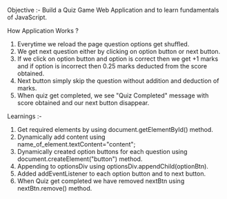 Objective :- Build a Quiz Game Web Application and to learn fundamentals of JavaScript.

How Application Works ?
1. Everytime we reload the page question options get shuffled.
2. We get next question either by clicking on option button or next button.
3. If we click on option button and option is correct then we get +1 marks and if option is incorrect then 0.25 marks deducted from the score obtained.
4. Next button simply skip the question without addition and deduction of marks.
5. When quiz get completed, we see "Quiz Completed" message with score obtained and our next button disappear.

Learnings :-
1. Get required elements by using document.getElementById() method.
2. Dynamically add content using name_of_element.textContent="content";
3. Dynamically created option buttons for each question using  document.createElement("button") method.
4. Appending to optionsDiv using optionsDiv.appendChild(optionBtn).
5. Added addEventListener to each option button and to next button.
6. When Quiz get completed we have removed nextBtn using nextBtn.remove() method.

